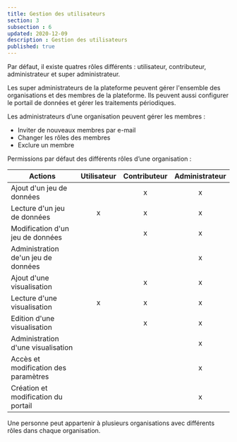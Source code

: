 ```yaml
---
title: Gestion des utilisateurs
section: 3
subsection : 6
updated: 2020-12-09
description : Gestion des utilisateurs
published: true
---
```


Par défaut, il existe quatres rôles différents : utilisateur, contributeur, administrateur et super administrateur.

Les super administrateurs de la plateforme peuvent gérer l'ensemble des organisations et des membres de la plateforme. Ils peuvent aussi configurer le portail de données et gérer les traitements périodiques.

Les administrateurs d’une organisation peuvent gérer les membres :

* Inviter de nouveaux membres par e-mail
* Changer les rôles des membres
* Exclure un membre

Permissions par défaut des différents rôles d’une organisation :

| Actions                              | Utilisateur | Contributeur | Administrateur |
|--------------------------------------|:-----------:|:------------:|:--------------:|
| Ajout d'un jeu de données            |             |       x      |        x       |
| Lecture d'un jeu de données          |      x      |       x      |        x       |
| Modification d'un jeu de données     |             |       x      |        x       |
| Administration de'un jeu de données  |             |              |        x       |
| Ajout d'une visualisation            |             |       x      |        x       |
| Lecture d'une visualisation          |      x      |       x      |        x       |
| Edition d'une visualisation          |             |       x      |        x       |
| Administration d'une visualisation   |             |              |        x       |
| Accès et modification des paramètres |             |              |        x       |
| Création et modification du portail  |             |              |        x       |

Une personne peut appartenir à plusieurs organisations avec différents rôles dans chaque organisation.
